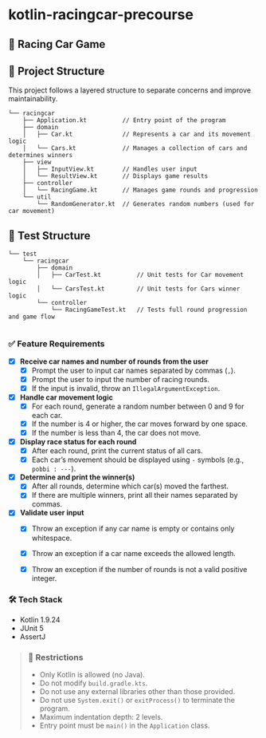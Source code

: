 # kotlin-racingcar-precourse
## 🚗 Racing Car Game

## 🧱 Project Structure

This project follows a layered structure to separate concerns and improve maintainability.

```
└── racingcar
    ├── Application.kt          // Entry point of the program
    ├── domain
    │   ├── Car.kt              // Represents a car and its movement logic
    │   └── Cars.kt             // Manages a collection of cars and determines winners
    ├── view
    │   ├── InputView.kt        // Handles user input
    │   └── ResultView.kt       // Displays game results
    ├── controller
    │   └── RacingGame.kt       // Manages game rounds and progression
    └── util
        └── RandomGenerator.kt  // Generates random numbers (used for car movement)
```

## 🧪 Test Structure

```
└── test
    └── racingcar
        ├── domain
        │   ├── CarTest.kt          // Unit tests for Car movement logic
        │   └── CarsTest.kt         // Unit tests for Cars winner logic
        └── controller
            └── RacingGameTest.kt   // Tests full round progression and game flow
        
```


### ✅ Feature Requirements

- [x] **Receive car names and number of rounds from the user**
    - [x] Prompt the user to input car names separated by commas (`,`).
    - [x] Prompt the user to input the number of racing rounds.
    - [x] If the input is invalid, throw an `IllegalArgumentException`.

- [x] **Handle car movement logic**
    - [x] For each round, generate a random number between 0 and 9 for each car.
    - [x] If the number is 4 or higher, the car moves forward by one space.
    - [x] If the number is less than 4, the car does not move.

- [x] **Display race status for each round**
    - [x] After each round, print the current status of all cars.
    - [x] Each car’s movement should be displayed using `-` symbols (e.g., `pobbi : ---`).

- [x] **Determine and print the winner(s)**
    - [x] After all rounds, determine which car(s) moved the farthest.
    - [x] If there are multiple winners, print all their names separated by commas.

- [x] **Validate user input**
    - [x] Throw an exception if any car name is empty or contains only whitespace.
    - [x] Throw an exception if a car name exceeds the allowed length.
    - [x] Throw an exception if the number of rounds is not a valid positive integer.



### 🛠 Tech Stack
- Kotlin 1.9.24
- JUnit 5
- AssertJ



>### 🚫 Restrictions
>- Only Kotlin is allowed (no Java).
>- Do not modify `build.gradle.kts`.
>- Do not use any external libraries other than those provided.
>- Do not use `System.exit()` or `exitProcess()` to terminate the program.
>- Maximum indentation depth: 2 levels.
>- Entry point must be `main()` in the `Application` class.